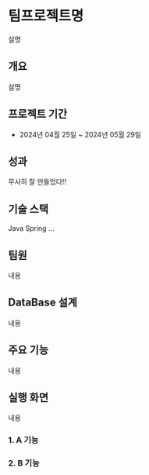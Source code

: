 # 팀프로젝트명
설명

## 개요
설명

## 프로젝트 기간
* 2024년 04월 25일 ~ 2024년 05월 29일

## 성과
무사히 잘 만들었다!!
## 기술 스택
Java Spring ...

## 팀원
내용

## DataBase 설계
내용
## 주요 기능
내용
## 실행 화면
내용
### 1. A 기능
### 2. B 기능



